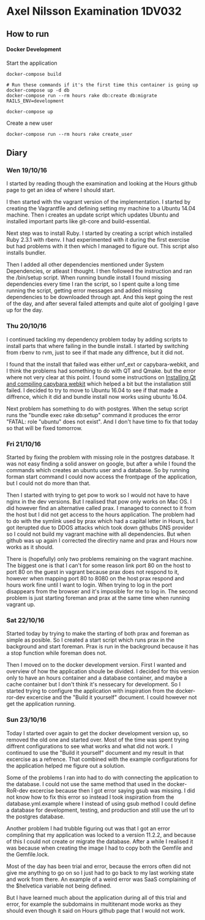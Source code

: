 # Axel Nilsson Examination 1DV032

## How to run

#### Docker Development
Start the application
```
docker-compose build

# Run these commands if it's the first time this container is going up
docker-compose up -d db
docker-compose run --rm hours rake db:create db:migrate RAILS_ENV=development

docker-compose up
```

Create a new user
```
docker-compose run --rm hours rake create_user
```

## Diary
### Wen 19/10/16
I started by reading though the examination and looking at the Hours github page to get an idea of where I should start.

I then started with the vagrant version of the implementation. I started by creating the Vagrantfile and defining setting my machine to a Ubuntu 14.04 machine. Then i creates an update script which updates Ubuntu and installed important parts like git-core and build-essential.

Next step was to install Ruby. I started by creating a script which installed Ruby 2.3.1 with rbenv. I had experimented with it during the first exercise but had problems with it then which I managed to figure out. This script also installs bundler.

Then I added all other dependencies mentioned under System Dependencies, or atleast I thought. I then followed the instruction and ran the /bin/setup script. When running bundle install I found missing dependencies every time I ran the script, so I spent quite a long time running the script, getting error messages and added missing dependencies to be downloaded through apt. And this kept going the rest of the day, and after several failed attempts and quite alot of goolging I gave up for the day.

### Thu 20/10/16
I continued tackling my dependency problem today by adding scripts to install parts that where failing in the bundle install. I started by switching from rbenv to rvm, just to see if that made any diffrence, but it did not.

I found that the install that failed was either unf_ext or capybara-webkit, and I think the problems had something to do with QT and Qmake. but the error where not very clear at this point. I found some instructions on [Installing Qt and compiling capybara webkit](https://github.com/thoughtbot/capybara-webkit/wiki/Installing-Qt-and-compiling-capybara-webkit#ubuntu-trusty-1404) which helped a bit but the installation still failed. I decided to try to move to Ubuntu 16.04 to see if that made a diffrence, which it did and bundle install now works using ubuntu 16.04.

Next problem has something to do with postgres. When the setup script runs the "bundle exec rake db:setup" command it produces the error "FATAL:  role "ubuntu" does not exist". And I don't have time to fix that today so that will be fixed tomorrow.

### Fri 21/10/16
Started by fixing the problem with missing role in the postgres database. It was not easy finding a solid answer on google, but after a while I found the commands which creates an ubuntu user and a database. So by running forman start command I could now access the frontpage of the application, but I could not do more than that.

Then I started with trying to get pow to work so I would not have to have nginx in the dev versions. But I realised that pow only works on Mac OS. I did however find an alternative called prax. I managed to connect to it from the host but I did not get access to the hours application. The problem had to do with the symlink used by prax which had a capital letter in Hours, but I got iterupted due to DDOS attacks which took down githubs DNS provider so I could not build my vagrant machine with all dependencies. But when github was up again I corrected the directiry name and prax and Hours now works as it should.

There is (hopefully) only two problems remaining on the vagrant machine. The biggest one is that I can't for some reason link port 80 on the host to port 80 on the guest in vagrant because prax does not respond to it, however when mapping port 80 to 8080 on the host prax respond and hours work fine until I want to login. When trying to log in the port disappears from the browser and it's imposible for me to log in. The second problem is just starting foreman and prax at the same time when running vagrant up.

### Sat 22/10/16
Started today by trying to make the starting of both prax and foreman as simple as posible. So I created a start script which runs prax in the background and start foreman. Prax is run in the background because it has a stop function while foreman does not.

Then I moved on to the docker development version. First I wanted and overview of how the application shoule be divided. I decided for this version only to have an hours container and a database container, and maybe a cache container but I don't think it's nessecary for development. So I started trying to configure the application with inspiration from the docker-ror-dev excercise and the "Build it yourself" document. I could however not get the application running.

### Sun 23/10/16
Today I started over again to get the docker development version up, so removed the old one and started over. Most of the time was spent trying diffrent configurations to see what works and what did not work. I continued to use the "Build it yourself" document and my result in that excercise as a refrence. That combined with the example configurations for the application helped me figure out a solution.

Some of the problems I ran into had to do with connecting the application to the database. I could not use the same method that used in the docker-RoR-dev excercise because then I got error saying gsub was missing. I did not know how to fix this error so instead I took inspiration from the database.yml.example where I instead of using gsub method I could define a database for development, testing, and production and still use the url to the postgres database.

Another problem I had trubble figuring out was that I got an error complining that my application was locked to a version 11.2.2, and because of this I could not create or migrate the database. After a while I realised it was because when creating the image I had to copy both the Gemfile and the Gemfile.lock.

Most of the day has been trial and error, because the errors often did not give me anything to go on so I just had to go back to my last working state and work from there. An example of a weird error was SaaS complaining of the $helvetica variable not being defined.

But I have learned much about the application during all of this trial and error, for example the subdomains in multitenant mode works as they should even though it said on Hours github page that I would not work.
